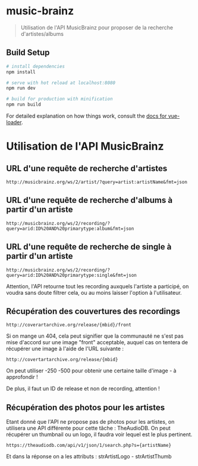 # music-brainz

> Utilisation de l'API MusicBrainz pour proposer de la recherche d'artistes/albums

## Build Setup

``` bash
# install dependencies
npm install

# serve with hot reload at localhost:8080
npm run dev

# build for production with minification
npm run build
```

For detailed explanation on how things work, consult the [docs for vue-loader](http://vuejs.github.io/vue-loader).


# Utilisation de l'API MusicBrainz

## URL d'une requête de recherche d'artistes

`http://musicbrainz.org/ws/2/artist/?query=artist:artistName&fmt=json`

## URL d'une requête de recherche d'albums à partir d'un artiste

`http://musicbrainz.org/ws/2/recording/?query=arid:ID%20AND%20primarytype:album&fmt=json`


## URL d'une requête de recherche de single à partir d'un artiste

`http://musicbrainz.org/ws/2/recording/?query=arid:ID%20AND%20primarytype:single&fmt=json`

Attention, l'API retourne tout les recording auxquels l'artiste a participé, on voudra sans doute filtrer cela, ou au moins laisser l'option à l'utilisateur.


## Récupération des couvertures des recordings

`http://coverartarchive.org/release/{mbid}/front`

Si on mange un 404, cela peut signifier que la communauté ne s'est pas mise d'accord sur une image "front" acceptable, auquel cas on tentera de récupérer une image à l'aide de l'URL suivante :

`http://covertartarchive.org/release/{mbid}`

On peut utiliser -250 -500 pour obtenir une certaine taille d'image - à approfondir !

De plus, il faut un ID de release et non de recording, attention ! 

## Récupération des photos pour les artistes

Etant donné que l'API ne propose pas de photos pour les artistes, on utilisera une API différente pour cette tâche : TheAudioDB.
On peut récupérer un thumbnail ou un logo, il faudra voir lequel est le plus pertinent.

`https://theaudiodb.com/api/v1/json/1/search.php?s={artistName}`

Et dans la réponse on a les attributs : strArtistLogo - strArtistThumb